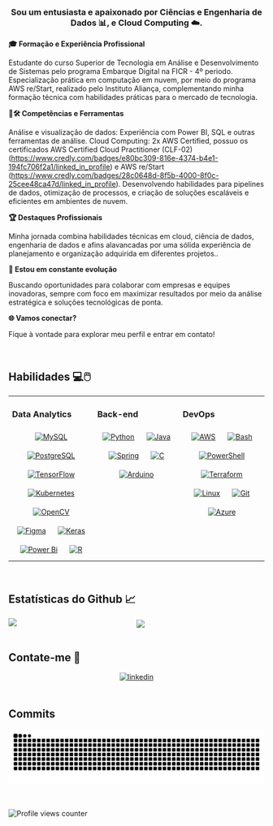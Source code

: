 ### <div align="center">Sou um entusiasta e apaixonado por Ciências e Engenharia de Dados 📊,  e Cloud Computing ☁️.</div>  
  

**🎓 Formação e Experiência Profissional**  
  

Estudante do curso Superior de Tecnologia em Análise e Desenvolvimento de Sistemas pelo programa Embarque Digital na FICR - 4º periodo.
Especialização prática em computação em nuvem, por meio do programa AWS re/Start, realizado pelo Instituto Aliança, complementando minha formação técnica com habilidades práticas para o mercado de tecnologia.  
  

**📜🛠️ Competências e Ferramentas**  
  

Análise e visualização de dados: Experiência com Power BI, SQL e outras ferramentas de análise.
Cloud Computing: 2x AWS Certified, possuo os certificados AWS Certified Cloud Practitioner (CLF-02) (https://www.credly.com/badges/e80bc309-816e-4374-b4e1-194fc706f2a1/linked_in_profile) e AWS re/Start (https://www.credly.com/badges/28c0648d-8f5b-4000-8f0c-25cee48ca47d/linked_in_profile).
Desenvolvendo habilidades para pipelines de dados, otimização de processos, e criação de soluções escaláveis e eficientes em ambientes de nuvem.
  
  

**🏆 Destaques Profissionais**  
  

Minha jornada combina habilidades técnicas em cloud, ciência de dados, engenharia de dados e afins alavancadas por uma sólida experiência de planejamento e organização adquirida em diferentes projetos..  
  

**🚀 Estou em constante evolução**  
  

 Buscando oportunidades para colaborar com empresas e equipes inovadoras, sempre com foco em maximizar resultados por meio da análise estratégica e soluções tecnológicas de ponta.  
  

**🌐 Vamos conectar?**  
  

Fique à vontade para explorar meu perfil e entrar em contato!  
  

<br/>  


## Habilidades 💻🖱️
<table><tr><td valign="top" width="33%">



### Data Analytics  
<div align="center">  
<a href="https://www.mysql.com/" target="_blank"><img style="margin: 10px" src="https://profilinator.rishav.dev/skills-assets/mysql-original-wordmark.svg" alt="MySQL" height="50" /></a>  
<a href="https://www.postgresql.org/" target="_blank"><img style="margin: 10px" src="https://profilinator.rishav.dev/skills-assets/postgresql-original-wordmark.svg" alt="PostgreSQL" height="50" /></a>  
<a href="https://www.tensorflow.org/" target="_blank"><img style="margin: 10px" src="https://profilinator.rishav.dev/skills-assets/tensorflow-icon.svg" alt="TensorFlow" height="50" /></a>  
<a href="https://kubernetes.io/" target="_blank"><img style="margin: 10px" src="https://profilinator.rishav.dev/skills-assets/kubernetes-icon.svg" alt="Kubernetes" height="50" /></a>  
<a href="https://opencv.org/" target="_blank"><img style="margin: 10px" src="https://profilinator.rishav.dev/skills-assets/opencv-icon.svg" alt="OpenCV" height="50" /></a>  
<a href="https://www.figma.com/" target="_blank"><img style="margin: 10px" src="https://profilinator.rishav.dev/skills-assets/figma-icon.svg" alt="Figma" height="50" /></a>  
<a href="https://keras.io/" target="_blank"><img style="margin: 10px" src="https://profilinator.rishav.dev/skills-assets/keras.png" alt="Keras" height="50" /></a>  
<a href="https://powerbi.microsoft.com/en-us/" target="_blank"><img style="margin: 10px" src="https://profilinator.rishav.dev/skills-assets/powerbi.png" alt="Power Bi" height="50" /></a>  
<a href="https://www.r-project.org/" target="_blank"><img style="margin: 10px" src="https://profilinator.rishav.dev/skills-assets/r.svg" alt="R" height="50" /></a>  
</div>

</td><td valign="top" width="33%">



### Back-end  
<div align="center">  
<a href="https://www.python.org/" target="_blank"><img style="margin: 10px" src="https://profilinator.rishav.dev/skills-assets/python-original.svg" alt="Python" height="50" /></a>  
<a href="https://www.java.com/" target="_blank"><img style="margin: 10px" src="https://profilinator.rishav.dev/skills-assets/java-original-wordmark.svg" alt="Java" height="50" /></a>  
<a href="https://docs.spring.io/spring-framework/docs/3.0.x/reference/expressions.html#:~:text=The%20Spring%20Expression%20Language%20(SpEL,and%20basic%20string%20templating%20functionality." target="_blank"><img style="margin: 10px" src="https://profilinator.rishav.dev/skills-assets/springio-icon.svg" alt="Spring" height="50" /></a>  
<a href="https://www.cprogramming.com/" target="_blank"><img style="margin: 10px" src="https://profilinator.rishav.dev/skills-assets/c-original.svg" alt="C" height="50" /></a>  
<a href="https://www.arduino.cc/" target="_blank"><img style="margin: 10px" src="https://profilinator.rishav.dev/skills-assets/arduino.png" alt="Arduino" height="50" /></a>  
</div>

</td><td valign="top" width="33%">



### DevOps  
<div align="center">  
<a href="https://aws.amazon.com/" target="_blank"><img style="margin: 10px" src="https://profilinator.rishav.dev/skills-assets/amazonwebservices-original-wordmark.svg" alt="AWS" height="50" /></a>  
<a href="https://www.gnu.org/software/bash/" target="_blank"><img style="margin: 10px" src="https://profilinator.rishav.dev/skills-assets/gnu_bash-icon.svg" alt="Bash" height="50" /></a>  
<a href="https://docs.microsoft.com/en-us/powershell/" target="_blank"><img style="margin: 10px" src="https://profilinator.rishav.dev/skills-assets/powershell.png" alt="PowerShell" height="50" /></a>  
<a href="https://www.terraform.io/" target="_blank"><img style="margin: 10px" src="https://profilinator.rishav.dev/skills-assets/terraformio-icon.svg" alt="Terraform" height="50" /></a>  
<a href="https://www.linux.org/" target="_blank"><img style="margin: 10px" src="https://profilinator.rishav.dev/skills-assets/linux-original.svg" alt="Linux" height="50" /></a>  
<a href="https://github.com/" target="_blank"><img style="margin: 10px" src="https://profilinator.rishav.dev/skills-assets/git-scm-icon.svg" alt="Git" height="50" /></a>  
<a href="https://azure.microsoft.com/en-in/" target="_blank"><img style="margin: 10px" src="https://profilinator.rishav.dev/skills-assets/microsoft_azure-icon.svg" alt="Azure" height="50" /></a>  
</div>

</td></tr></table>  

<br/>  

## Estatísticas do Github 📈
<img src="https://github-readme-stats.vercel.app/api?username=Thiago309&show_icons=true&count_private=true&hide_border=true&theme=dark" align="left" />  

<div align="center"><img src="https://github-readme-stats.vercel.app/api/top-langs/?username=Thiago309&hide_border=true&layout=compact&theme=dark" align="center" /></div>  

<br/>  

## Contate-me 📣
<div align="center">
<a href="https://www.linkedin.com/in/thiagoviniciusbsantos/" target="_blank">
<img src=https://img.shields.io/badge/linkedin-%231E77B5.svg?&style=for-the-badge&logo=linkedin&logoColor=white alt=linkedin style="margin-bottom: 5px;" />
</a>  
</div>  
  


<br/>  



  

 
## Commits
![Snake animation](https://github.com/Thiago309/Thiago309/blob/output/github-contribution-grid-snake.svg)

<br/>  

![Profile views counter](https://komarev.com/ghpvc/?username=Thiago309&&style=flat-square)  
  

<br/>  


<br />
